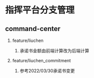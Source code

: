 # 指挥平台分支管理

## command-center

1. feature/liuchen
   1. 承诺书金额由前端计算改为后端计算 


2. feature/liuchen_commitment 
   1. 参考2022/03/30承诺书变更